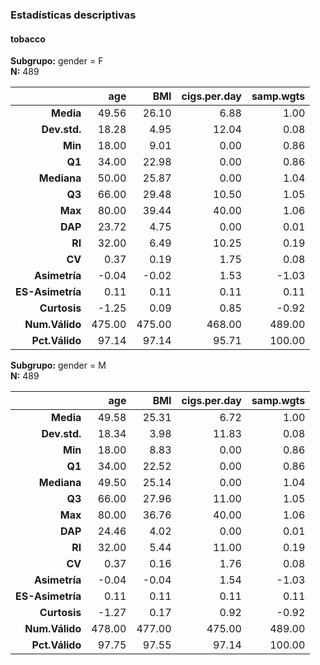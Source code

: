 ### Estadísticas descriptivas  
#### tobacco  
**Subgrupo:** gender = F  
**N:** 489  

|           &nbsp; |    age |    BMI | cigs.per.day | samp.wgts |
|-----------------:|-------:|-------:|-------------:|----------:|
|        **Media** |  49.56 |  26.10 |         6.88 |      1.00 |
|     **Dev.std.** |  18.28 |   4.95 |        12.04 |      0.08 |
|          **Min** |  18.00 |   9.01 |         0.00 |      0.86 |
|           **Q1** |  34.00 |  22.98 |         0.00 |      0.86 |
|      **Mediana** |  50.00 |  25.87 |         0.00 |      1.04 |
|           **Q3** |  66.00 |  29.48 |        10.50 |      1.05 |
|          **Max** |  80.00 |  39.44 |        40.00 |      1.06 |
|          **DAP** |  23.72 |   4.75 |         0.00 |      0.01 |
|           **RI** |  32.00 |   6.49 |        10.25 |      0.19 |
|           **CV** |   0.37 |   0.19 |         1.75 |      0.08 |
|    **Asimetría** |  -0.04 |  -0.02 |         1.53 |     -1.03 |
| **ES-Asimetría** |   0.11 |   0.11 |         0.11 |      0.11 |
|     **Curtosis** |  -1.25 |   0.09 |         0.85 |     -0.92 |
|   **Num.Válido** | 475.00 | 475.00 |       468.00 |    489.00 |
|   **Pct.Válido** |  97.14 |  97.14 |        95.71 |    100.00 |

**Subgrupo:** gender = M  
**N:** 489  

|           &nbsp; |    age |    BMI | cigs.per.day | samp.wgts |
|-----------------:|-------:|-------:|-------------:|----------:|
|        **Media** |  49.58 |  25.31 |         6.72 |      1.00 |
|     **Dev.std.** |  18.34 |   3.98 |        11.83 |      0.08 |
|          **Min** |  18.00 |   8.83 |         0.00 |      0.86 |
|           **Q1** |  34.00 |  22.52 |         0.00 |      0.86 |
|      **Mediana** |  49.50 |  25.14 |         0.00 |      1.04 |
|           **Q3** |  66.00 |  27.96 |        11.00 |      1.05 |
|          **Max** |  80.00 |  36.76 |        40.00 |      1.06 |
|          **DAP** |  24.46 |   4.02 |         0.00 |      0.01 |
|           **RI** |  32.00 |   5.44 |        11.00 |      0.19 |
|           **CV** |   0.37 |   0.16 |         1.76 |      0.08 |
|    **Asimetría** |  -0.04 |  -0.04 |         1.54 |     -1.03 |
| **ES-Asimetría** |   0.11 |   0.11 |         0.11 |      0.11 |
|     **Curtosis** |  -1.27 |   0.17 |         0.92 |     -0.92 |
|   **Num.Válido** | 478.00 | 477.00 |       475.00 |    489.00 |
|   **Pct.Válido** |  97.75 |  97.55 |        97.14 |    100.00 |

